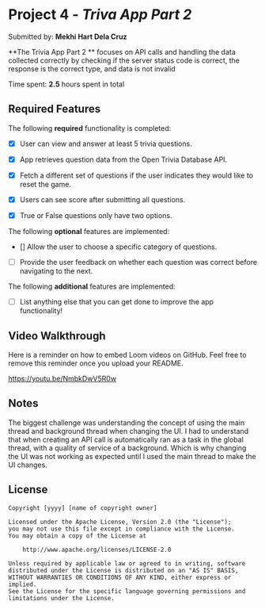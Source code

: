 # Project 4 - *Triva App Part 2*

Submitted by: **Mekhi Hart Dela Cruz**

**The Trivia App Part 2 ** focuses on API calls and handling the data collected correctly by checking if the server status code is correct, the response is the correct type, and data is not invalid

Time spent: **2.5** hours spent in total

## Required Features

The following **required** functionality is completed:

- [X] User can view and answer at least 5 trivia questions.
- [X] App retrieves question data from the Open Trivia Database API.
- [X] Fetch a different set of questions if the user indicates they would like to reset the game.
- [X] Users can see score after submitting all questions.
- [X] True or False questions only have two options.


The following **optional** features are implemented:

  
- [] Allow the user to choose a specific category of questions.
- [ ] Provide the user feedback on whether each question was correct before navigating to the next.

The following **additional** features are implemented:

- [ ] List anything else that you can get done to improve the app functionality!

## Video Walkthrough

Here is a reminder on how to embed Loom videos on GitHub. Feel free to remove this reminder once you upload your README. 

https://youtu.be/NmbkDwV5R0w

## Notes

The biggest challenge was understanding the concept of using the main thread and background thread when changing the UI. I had to understand that when creating an API call is automatically ran as a task in the global thread, with a quality of service of a background. Which is why changing the UI was not working as expected until I used the main thread to make the UI changes.

## License

    Copyright [yyyy] [name of copyright owner]

    Licensed under the Apache License, Version 2.0 (the "License");
    you may not use this file except in compliance with the License.
    You may obtain a copy of the License at

        http://www.apache.org/licenses/LICENSE-2.0

    Unless required by applicable law or agreed to in writing, software
    distributed under the License is distributed on an "AS IS" BASIS,
    WITHOUT WARRANTIES OR CONDITIONS OF ANY KIND, either express or implied.
    See the License for the specific language governing permissions and
    limitations under the License.
